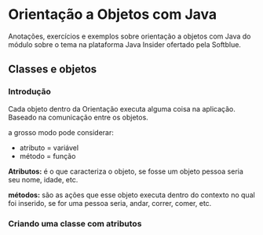 # Orientação a Objetos com Java
Anotações, exercícios e exemplos sobre orientação a objetos com Java
do módulo sobre o tema na plataforma Java Insider ofertado pela Softblue.

## Classes e objetos
### Introdução
Cada objeto dentro da Orientação executa alguma coisa na aplicação. Baseado na
comunicação entre os objetos.

a grosso modo pode considerar:
- atributo = variável
- método = função

**Atributos:** é o que caracteriza o objeto, se fosse um objeto pessoa seria seu nome,
idade, etc.

**métodos:** são as ações que esse objeto executa dentro do contexto no qual foi inserido,
se for uma pessoa seria, andar, correr, comer, etc.
### Criando uma classe com atributos


